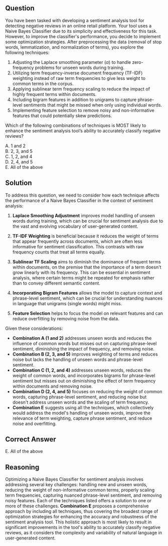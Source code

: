## Question
You have been tasked with developing a sentiment analysis tool for detecting negative reviews in an online retail platform. Your tool uses a Naive Bayes Classifier due to its simplicity and effectiveness for this task. However, to improve the classifier's performance, you decide to implement some optimization strategies. After preprocessing the data (removal of stop words, lemmatization, and normalization of terms), you explore the following techniques:

1. Adjusting the Laplace smoothing parameter ($\alpha$) to handle zero-frequency problems for unseen words during training.
2. Utilizing term frequency-inverse document frequency (TF-IDF) weighting instead of raw term frequencies to give less weight to common terms in the corpus.
3. Applying sublinear term frequency scaling to reduce the impact of highly frequent terms within documents.
4. Including bigram features in addition to unigrams to capture phrase-level sentiments that might be missed when only using individual words.
5. Implementing feature selection to remove noisy and non-informative features that could potentially skew predictions.

Which of the following combinations of techniques is MOST likely to enhance the sentiment analysis tool’s ability to accurately classify negative reviews?

A. 1 and 2  
B. 2, 3, and 5  
C. 1, 2, and 4  
D. 2, 4, and 5  
E. All of the above  

## Solution

To address this question, we need to consider how each technique affects the performance of a Naive Bayes Classifier in the context of sentiment analysis:

1. **Laplace Smoothing Adjustment** improves model handling of unseen words during training, which can be crucial for sentiment analysis due to the vast and evolving vocabulary of user-generated content.

2. **TF-IDF Weighting** is beneficial because it reduces the weight of terms that appear frequently across documents, which are often less informative for sentiment classification. This contrasts with raw frequency counts that treat all terms equally.

3. **Sublinear TF Scaling** aims to diminish the dominance of frequent terms within documents, on the premise that the importance of a term doesn't grow linearly with its frequency. This can be essential in sentiment analysis, where certain terms might be repeated for emphasis rather than to convey different semantic content.

4. **Incorporating Bigram Features** allows the model to capture context and phrase-level sentiment, which can be crucial for understanding nuances in language that unigrams (single words) might miss.

5. **Feature Selection** helps to focus the model on relevant features and can reduce overfitting by removing noise from the data.

Given these considerations:

- **Combination A (1 and 2)** addresses unseen words and reduces the influence of common words but misses out on capturing phrase-level sentiment, diminishing the impact of frequency, and removing noise.
- **Combination B (2, 3, and 5)** improves weighting of terms and reduces noise but lacks the handling of unseen words and phrase-level sentiment.
- **Combination C (1, 2, and 4)** addresses unseen words, reduces the weight of common words, and incorporates bigrams for phrase-level sentiment but misses out on diminishing the effect of term frequency within documents and removing noise.
- **Combination D (2, 4, and 5)** focuses on reducing the weight of common words, capturing phrase-level sentiment, and reducing noise but doesn't address unseen words and the scaling of term frequency.
- **Combination E** suggests using all the techniques, which collectively would address the model's handling of unseen words, improve the relevance of term weighting, capture phrase sentiment, and reduce noise and overfitting.

## Correct Answer

E. All of the above

## Reasoning

Optimizing a Naive Bayes Classifier for sentiment analysis involves addressing several key challenges: handling new and unseen words, reducing the weight of non-informative common terms, properly scaling term frequencies, capturing nuanced phrase-level sentiment, and removing noisy features. Each of the techniques listed offers a solution to one or more of these challenges. **Combination E** proposes a comprehensive approach by including all techniques, thus covering the broadest range of optimization strategies for enhancing the accuracy and robustness of the sentiment analysis tool. This holistic approach is most likely to result in significant improvements in the tool's ability to accurately classify negative reviews, as it considers the complexity and variability of natural language in user-generated content.